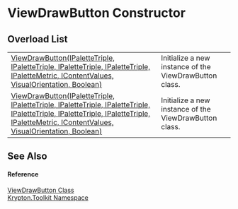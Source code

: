 # ViewDrawButton Constructor


## Overload List
<table>
<tr>
<td><a href="7f634b3b-70ff-ce40-c6de-4f097de4bea5.md">ViewDrawButton(IPaletteTriple, IPaletteTriple, IPaletteTriple, IPaletteTriple, IPaletteMetric, IContentValues, VisualOrientation, Boolean)</a></td>
<td>Initialize a new instance of the ViewDrawButton class.</td></tr>
<tr>
<td><a href="390a2f1c-fd1d-fc41-2a20-f493a8b5f11d.md">ViewDrawButton(IPaletteTriple, IPaletteTriple, IPaletteTriple, IPaletteTriple, IPaletteTriple, IPaletteTriple, IPaletteTriple, IPaletteMetric, IContentValues, VisualOrientation, Boolean)</a></td>
<td>Initialize a new instance of the ViewDrawButton class.</td></tr>
</table>

## See Also


#### Reference
<a href="bdfd48bd-9f28-acc4-7e42-3a9b4952ce9e.md">ViewDrawButton Class</a>  
<a href="79d2eac2-21f4-54ff-7552-b20c33c30600.md">Krypton.Toolkit Namespace</a>  

